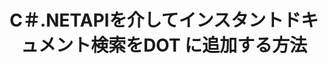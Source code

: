 ---
############################# Static ############################
layout: "auto-gen-gist"
draft: false
path: "ja/search/net/document/dot/"
otherformats: PDF DOC DOCX DOCM DOTX DOTM TXT ODT OTT RTF XLS XLT XLSX XLSM XLSB XLTX XLTM XLA XLAM ODS OTS CSV TSV XML PPT PPS POT PPTX PPTM POTX POTM PPSX PPSM ODP PST OST EML EMLX MSG ONE ZIP XHTML MHTML MD CHM EPUB FB2 

############################# Head ############################
head_title: "ドキュメントの作成と追加.NETアプリケーション内での検索とインデックス作成"
head_description: "GroupDocs.Search .NET APIを使用すると、.NET Apps内で、PDF DOC、DOCX、RTF、XLSX、CSV、PPTX、および電子メールメッセージなどのサポート形式を検索するインスタントドキュメントを追加できます。"

############################# Header ############################
title: "C＃.NETAPIを介してインスタントドキュメント検索をDOT に追加する方法 "
description: "GroupDocs.Search .NET APIを使用すると、開発者は堅牢なドキュメント検索およびインデックス作成機能をアプリに追加できます。 PDF DOC、DOCX、RTF、XLSX、CSV、PPT、PPTX、MSG、EMLなどのドキュメントをサポートします。"

######################### Download Button #######################
button:
    enable: true

############################# About ############################
about:
    enable: true
    title: ".NET APIを使用してドキュメントの検索とインデックス作成を作成および追加する方法は？"
    content: |
       このページは、ユーザーがわずかな労力とコストで自分のアプリケーション内にドキュメント検索およびインデックス作成機能を追加する方法を学ぶのに役立ちます。インデックス作成は、関連する検索結果を生成できるようにデータを整理および構造化するために検索エンジンで使用されるプロセスです。目的は、ユーザーのクエリに関連する情報をすばやく正確に見つけて表示することです。 GroupDocs.Search for .NETは、強力な高性能ドキュメント検索APIであり、ソフトウェア開発者が独自のアプリケーション内でファジーおよび同義語アルゴリズムに基づいて高度な検索およびインデックス作成操作を実行できるようにします。ユーザーのマシンにサードパーティのツールや外部ソフトウェアをインストールする必要はありません。 PDF、HTML、Outlook電子メール、Microsoft Office Word、Excelワークシート、PowerPointプレゼンテーション、Outlook MSG、PSTなど、最も一般的に使用されるドキュメント形式のサポートが含まれています。単純な単語、ブール、正規表現検索、大文字と小文字を区別する検索、柔軟なファジー、同義語、ホモフォン、ワイルドカード、チャンクによる検索、オブジェクトタイプ検索、データ範囲の設定など、いくつかのタイプの検索をサポートします。 

############################# content ############################
steps:
    enable: true
    block:
    - title_left: ".NETAPIを介したDOTドキュメントのインデックス作成の検索"
      content_left: |
       GroupDocs.Search .NET APIは、独自のアプリ内で新しいインデックスを作成したり、既存の検索インデックスを開いたりするための完全なサポートを提供します。 以下のC＃コード例は、数行のコードを使用して、新しいインデックスを作成し、既存のインデックスを開く方法を示しています。 

      title_right: "新規または既存の検索インデックスを開く方法"
      content_right: |
         * まず、インデックスフォルダへのパスを指定する必要があります
         * [Index](https://apireference.groupdocs.com/search/net/groupdocs.search/index/constructors/2) クラスのインスタンスを作成します
         *上記は、メモリまたはディスクにインデックスを作成し、既存のインデックスを開くこともできます。
       
      gisthash: "9651c19a9436afee860b7f39197f8399"
      gistfile: "create_or_open_new_search_index.cs"

    - title_left: "DOTドキュメントを検索インデックスに同期的に追加する方法"
      content_left: |
       GroupDocs.Search .NETを使用すると、ソフトウェア開発者は、独自の.NETアプリ内でドキュメントのインデックス作成を同期的に実行できます。 以下のC＃.NETコード例は、インデックス作成を簡単に同期的に実行する方法を示しています。 

      title_right: "C＃を介した同期ドキュメントインデックス作成"
      content_right: |
        * まず、インデックスフォルダへのパスを指定する必要があります
        * 検索するドキュメントを含むフォルダへのパスを指定します
        * [Index(indexFolder)](https://apireference.groupdocs.com/search/net/groupdocs.search.indexrepository/search/methods/2) クラスのインスタンスを作成します
        * 上記は、メモリまたはディスクにインデックスを作成するか、既存のインデックスを開きます。
        * 指定されたフォルダからの同期インデックスドキュメント
     
      gisthash: "1c5f672c83e741280fd24c58fe51f707"
      gistfile: "add_files_synchronously_to_indexing.cs"
      
    - title_left: ".NETを介して非同期でドキュメントのインデックス作成を実行する"
      content_left: |
        GroupDocs.Search .NETを使用すると、コンピュータープログラマーは、独自の.NETアプリ内で非同期のドキュメントインデックス作成を実行できます。 次の.NETコード例は、わずか数行のコードで非同期にドキュメントのインデックス作成を実現する方法を示しています。

      title_right: "非同期 DOT C＃によるドキュメントのインデックス作成 "
      content_right: |
        * まず、インデックスフォルダへのパスを指定する必要があります
        * 検索するドキュメントを含むフォルダへのパスを指定します
        * [Index(indexFolder)](https://apireference.groupdocs.com/search/net/groupdocs.search.indexrepository/search/methods/2) クラスのインスタンスを作成します
        * イベントへの登録
        * 操作の完了を示すコードを記述する必要があります
        * 非同期インデックスのフラグを設定する
        * 指定されたフォルダからの非同期インデックスドキュメント
     
      gisthash: "1c5f672c83e741280fd24c58fe51f707"
      gistfile: "add_files_asynchronously_to_indexing.cs"

    - title_left: "DOT Docs.NETで検索結果を使用および強調表示する方法"
      content_left: |
       GroupDocs.Search .NET APIを使用すると、プログラマーはsarchの結果を解釈し、見つかったドキュメントの単純なリスト、または見つかった単語やフレーズによって結果を表示できます。 ドキュメントのテキストを簡単に強調表示することもできます。 次の.NETコード例は、見つかったドキュメントを一覧表示し、数行のコードで検索結果を強調表示する方法を示しています。

      title_right: "C＃を介してDOTファイルの検索結果を強調表示する "
      content_right: |
        * インデックスでのPeform検索
        * 検索に成功したら、結果を印刷します
        * ドキュメントを繰り返し、見つかったドキュメントを表示します
        * テキスト内の出現を強調表示
        * 検索結果が強調表示された出力HTML形式のドキュメントを生成する
     
      gisthash: "a5d1ad6eedd2acf12a33b541e763cdb4"
      gistfile: "how_to_list_search_result.cs"

    - title_left: "システム要求"
      content_left: |
        GroupDocs.Search for .NETは、すべての主要なプラットフォームとオペレーティングシステムでサポートされています。 完全なシステム要件ガイドについては、以下のコードを実行する前に[システム要件](https://docs.groupdocs.com/search/net/system-requirements/) にアクセスしてください。次の前提条件がインストールされていることを確認してください。 システム：
          *オペレーティングシステム：Microsoft Windows、Linux、MacOS
          *開発環境：Visual Studio、Xamarin、MonoDevelopなど
          *フレームワーク：.NETフレームワーク、.NET標準、.NETコア、モノラル
          * [NuGet](https://www.nuget.org/packages/GroupDocs.search/) から最新バージョンのGroupDocs.Search for.NETAPIを入手してください。
        
      title_right: "GroupDocs.Assemblyを使用する理由"
      content_right: |
        * メモリ内およびディスク上での検索インデックスの作成。
        * ファイル、ストリーム、または構造からインデックスを作成する機能。
        * パスワードで保護されたドキュメントのインデックス作成のサポート。
        * 複数のインデックスのマージのサポート。
        * 検索のインデックス作成中にドキュメントをフィルタリングします。
        * 検索中のスペルチェックのサポート。
        * ブレンドされた文字は完全にサポートされています
        * さまざまな種類の検索を1つの検索クエリに結合します。
        * 単純な単語と正規表現の検索がサポートされています
        * 検索クエリでのエイリアス置換を完全にサポートします。

demos:
    enable: true
        

more_formats:
    enable: true


back_to_top:
    enable: true
---